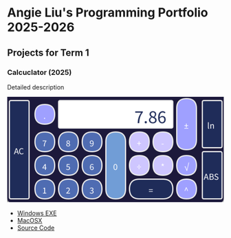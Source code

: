 # Angie Liu's Programming Portfolio 2025-2026

## Projects for Term 1

### Calcuclator (2025)

Detailed description

![Running Calculator](https://github.com/angieliu4/THEportfolio/blob/main/images/Calc.png?raw=true)

* [Windows EXE]()
* [MacOSX]()
* [Source Code]()
